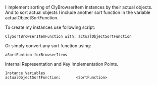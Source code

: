 I implement sorting of ClyBrowserItem instances by their actual objects.
And to sort actual objects I include another sort function in the variable actualObjectSortFunction.

To create my instances use following script:

	ClySortBrowserItemFunction with: actualObjectSortFunction
	
Or simply convert any sort function using: 

	aSortFuntion forBrowserItems	
		 
Internal Representation and Key Implementation Points.

    Instance Variables
	actualObjectSortFunction:		<SortFunction>